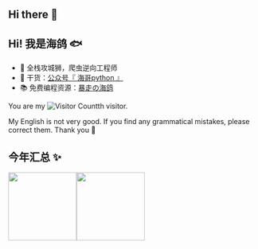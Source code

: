 ## Hi there 👋

<!--
**GodL9211/GodL9211** is a ✨ _special_ ✨ repository because its `README.md` (this file) appears on your GitHub profile.

Here are some ideas to get you started:

- 🔭 I’m currently working on ...
- 🌱 I’m currently learning ...
- 👯 I’m looking to collaborate on ...
- 🤔 I’m looking for help with ...
- 💬 Ask me about ...
- 📫 How to reach me: ...
- 😄 Pronouns: ...
- ⚡ Fun fact: ...
-->


## Hi! 我是海鸽 🐟

- 🐧 全栈攻城狮，爬虫逆向工程师
- 🌱 干货：<a href="https://github.com/GodL9211/GodL9211/blob/main/%E6%B5%B7%E5%93%A5python.png" target="_blank">公众号『 海哥python 』</a>
- 📚 免费编程资源：<a href="https://godl9211.github.io/" target="_blank">暴走の海鸽</a>

You are my ![Visitor Count](https://profile-counter.glitch.me/GodL9211/count.svg)th visitor.

My English is not very good. If you find any grammatical mistakes, please correct them. Thank you 🥰

## 今年汇总 ✨

<img align="" height="137px" src="https://github-readme-stats.vercel.app/api?username=GodL9211&hide_title=true&hide_border=true&show_icons=true&include_all_commits=true&line_height=21&bg_color=0,EC6C6C,FFD479,FFFC79,73FA79&theme=graywhite&locale=cn" /><img align="" height="137px" src="https://github-readme-stats.vercel.app/api/top-langs/?username=liyupi&hide_title=true&hide_border=true&layout=compact&bg_color=0,73FA79,73FDFF,D783FF&theme=graywhite&locale=cn" />
